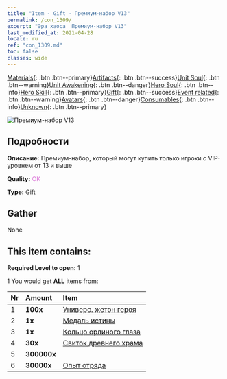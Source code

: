 ```yaml
---
title: "Item - Gift - Премиум-набор V13"
permalink: /con_1309/
excerpt: "Эра хаоса  Премиум-набор V13"
last_modified_at: 2021-04-28
locale: ru
ref: "con_1309.md"
toc: false
classes: wide
---
```

 [Materials](/ItemsRU/){: .btn .btn--primary}[Artifacts](/ItemsRU/Artifacts/){: .btn .btn--success}[Unit Soul](/ItemsRU/UnitSoul/){: .btn .btn--warning}[Unit Awakening](/ItemsRU/UnitAwakening/){: .btn .btn--danger}[Hero Soul](/ItemsRU/HeroSoul/){: .btn .btn--info}[Hero Skill](/ItemsRU/HeroSkill/){: .btn .btn--primary}[Gift](/ItemsRU/Gift/){: .btn .btn--success}[Event related](/ItemsRU/Events/){: .btn .btn--warning}[Avatars](/ItemsRU/Avatars/){: .btn .btn--danger}[Consumables](/ItemsRU/Consumables/){: .btn .btn--info}[Unknown](/ItemsRU/Unknown/){: .btn .btn--primary}

 ![Премиум-набор V13](/images/t/i_905013.png)

## Подробности
 **Описание:** Премиум-набор, который могут купить только игроки с VIP-уровнем от 13 и выше

 **Quality:** <span style="color: #DA70D6">OK</span>

 **Type:** Gift

## Gather

  None

## This item contains:

 **Required Level to open:** 1

 1 You would get **ALL** items  from:

  | Nr | Amount |     Item    |
  |:---|:-------|:------------|
  | 1 |  **100x** | [Универс. жетон героя](/ItemsRU/her_358/) |  | 
  | 2 |  **1x** | [Медаль истины](/ItemsRU/art_134/) |  | 
  | 3 |  **1x** | [Кольцо орлиного глаза](/ItemsRU/art_135/) |  | 
  | 4 |  **30x** | [Свиток древнего храма](/ItemsRU/con_697/) |  | 
  | 5 |  **300000x** | <i class="fas fa-coins"/> |  | 
  | 6 |  **30000x** | [Опыт отряда](/ItemsRU/con_902/) |  | 
